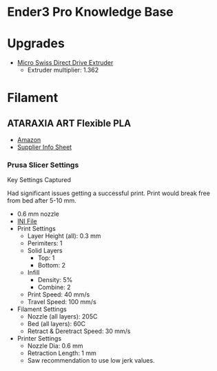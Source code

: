 # Ender3 Pro Knowledge Base

# Upgrades

* [Micro Swiss Direct Drive Extruder](https://store.micro-swiss.com/products/micro-swiss-direct-drive-extruder)
  * Extruder multiplier: 1.362
  
 # Filament
 
 ## ATARAXIA ART Flexible PLA
 
 * [Amazon](https://www.amazon.com/gp/product/B099QZ1JYQ)
 * [Supplier Info Sheet](./ATARAXIA-PLA-Plus-Info.pdf)
 
 ### Prusa Slicer Settings
 
Key Settings Captured

Had significant issues getting a successful print.  Print would break free from bed after 5-10 mm.
 
 * 0.6 mm nozzle
 * [INI File](ATARAXIA.ini)
 * Print Settings
   * Layer Height (all): 0.3 mm
   * Perimiters: 1
   * Solid Layers
     * Top: 1
     * Bottom: 2
   * Infill
     * Density: 5%
     * Combine: 2
   * Print Speed: 40 mm/s
   * Travel Speed: 100 mm/s
 * Filament Settings
   * Nozzle (all layers): 205C
   * Bed (all layers): 60C
   * Retract & Deretract Speed: 30 mm/s
 * Printer Settings
   * Nozzle Dia: 0.6 mm
   * Retraction Length: 1 mm
   * Saw recommendation to use low jerk values.
  
 
